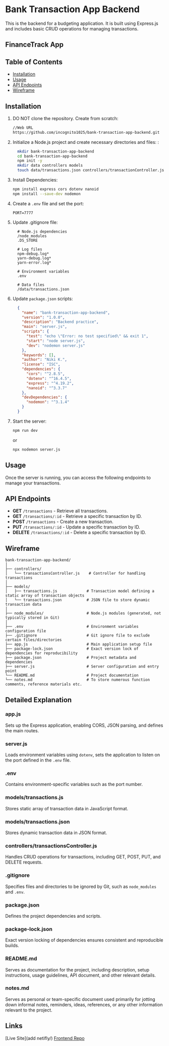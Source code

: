# Bank Transaction App Backend

This is the backend for a budgeting application. It is built using Express.js and includes basic CRUD operations for managing transactions. 

## FinanceTrack App

## Table of Contents

- [Installation](#installation)
- [Usage](#usage)
- [API Endpoints](#api-endpoints)
- [Wireframe](#wireframe)

## Installation

1. DO NOT clone the repository. Create from scratch:

   ```bash
   //Web URL
   https://github.com/incognito1025/bank-transaction-app-backend.git
   ```


2. Initialize a Node.js project and create necessary directories and files: :

   ```bash
     mkdir bank-transaction-app-backend
     cd bank-transaction-app-backend
     npm init -y
     mkdir data controllers models
     touch data/transactions.json controllers/transactionController.js models/transaction.js .gitignore app.js server.js .env README.md
     ```


3. Install Dependencies:

     ```bash
     npm install express cors dotenv nanoid
     npm install --save-dev nodemon
     ```


4. Create a `.env` file and set the port:

   ```
   PORT=7777
   ```


5. Update .gitignore file:

   ```plaintext
     # Node.js dependencies
     /node_modules
     .DS_STORE
     
     # Log files
     npm-debug.log*
     yarn-debug.log*
     yarn-error.log*
     
     # Environment variables
     .env
     
     # Data files
     /data/transactions.json
   ```


6. Update `package.json` scripts:

   ```json
     {
       "name": "bank-transaction-app-backend",
       "version": "1.0.0",
       "description": "Backend practice",
       "main": "server.js",
       "scripts": {
         "test": "echo \"Error: no test specified\" && exit 1",
         "start": "node server.js",
         "dev": "nodemon server.js"
       },
       "keywords": [],
       "author": "Niki K.",
       "license": "ISC",
       "dependencies": {
         "cors": "^2.8.5",
         "dotenv": "^16.4.5",
         "express": "^4.19.2",
         "nanoid": "^3.3.7"
       },
       "devDependencies": {
         "nodemon": "^3.1.4"
       }
     }
     ```


4. Start the server:
   ```bash
   npm run dev
   ```
   or 

   ```bash
   npx nodemon server.js
   ```


## Usage

Once the server is running, you can access the following endpoints to manage your transactions.

## API Endpoints

- **GET** `/transactions` - Retrieve all transactions.
- **GET** `/transactions/:id` - Retrieve a specific transaction by ID.
- **POST** `/transactions` - Create a new transaction.
- **PUT** `/transactions/:id` - Update a specific transaction by ID.
- **DELETE** `/transactions/:id` - Delete a specific transaction by ID.


## Wireframe

```
bank-transaction-app-backend/
│
├── controllers/
│   └── transactionsController.js    # Controller for handling transactions
│
├── models/
│   ├── transactions.js             # Transaction model defining a static array of transaction objects
│   └── transactions.json           # JSON file to store dynamic transaction data
│
├── node_modules/                   # Node.js modules (generated, not typically stored in Git)
│
├── .env                            # Environment variables configuration file
├── .gitignore                      # Git ignore file to exclude certain files/directories
├── app.js                          # Main application setup file
├── package-lock.json               # Exact version lock of dependencies for reproducibility
├── package.json                    # Project metadata and dependencies
├── server.js                       # Server configuration and entry point
└── README.md                       # Project documentation
└── notes.md                        # To store numerous function comments, reference materials etc.

```

## Detailed Explanation

### app.js
Sets up the Express application, enabling CORS, JSON parsing, and defines the main routes.


### server.js
Loads environment variables using `dotenv`, sets the application to listen on the port defined in the `.env` file.


### .env
Contains environment-specific variables such as the port number.


### models/transactions.js
Stores static array of transaction data in JavaScript format.


### models/transactions.json
Stores dynamic transaction data in JSON format.


### controllers/transactionsController.js
Handles CRUD operations for transactions, including GET, POST, PUT, and DELETE requests.


### .gitignore
Specifies files and directories to be ignored by Git, such as `node_modules` and `.env`.


### package.json
Defines the project dependencies and scripts.


### package-lock.json
Exact version locking of dependencies ensures consistent and reproducible builds.


### README.md
Serves as documentation for the project, including description, setup instructions, usage guidelines, API document, and other relevant details.


### notes.md
Serves as personal or team-specific document used primarily for jotting down informal notes, reminders, ideas, references, or any other information relevant to the project. 


## Links

[Live Site](add netifly/)
[Frontend Repo](https://github.com/incognito1025/bank-transaction-app-frontend.git)